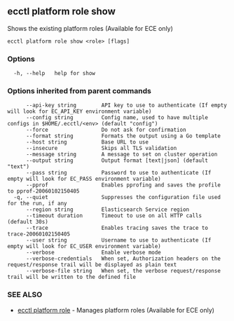 ## ecctl platform role show

Shows the existing platform roles (Available for ECE only)

```
ecctl platform role show <role> [flags]
```

### Options

```
  -h, --help   help for show
```

### Options inherited from parent commands

```
      --api-key string        API key to use to authenticate (If empty will look for EC_API_KEY environment variable)
      --config string         Config name, used to have multiple configs in $HOME/.ecctl/<env> (default "config")
      --force                 Do not ask for confirmation
      --format string         Formats the output using a Go template
      --host string           Base URL to use
      --insecure              Skips all TLS validation
      --message string        A message to set on cluster operation
      --output string         Output format [text|json] (default "text")
      --pass string           Password to use to authenticate (If empty will look for EC_PASS environment variable)
      --pprof                 Enables pprofing and saves the profile to pprof-20060102150405
  -q, --quiet                 Suppresses the configuration file used for the run, if any
      --region string         Elasticsearch Service region
      --timeout duration      Timeout to use on all HTTP calls (default 30s)
      --trace                 Enables tracing saves the trace to trace-20060102150405
      --user string           Username to use to authenticate (If empty will look for EC_USER environment variable)
      --verbose               Enable verbose mode
      --verbose-credentials   When set, Authorization headers on the request/response trail will be displayed as plain text
      --verbose-file string   When set, the verbose request/response trail will be written to the defined file
```

### SEE ALSO

* [ecctl platform role](ecctl_platform_role.md)	 - Manages platform roles (Available for ECE only)

